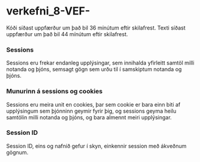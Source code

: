 # verkefni_8-VEF-
Kóði síðast uppfærður um það bil 36 mínútum eftir skilafrest.
Texti síðast uppfærður um það bil 44 mínútum eftir skilafrest.

### Sessions
Sessions eru frekar endanleg upplýsingar, sem innihalda yfirleitt samtöl milli notanda og þjóns, semsagt gögn sem urðu til í samskiptum notanda og þjóns.
### Munurinn á sessions og cookies
Sessions eru meira unit en cookies, þar sem cookie er bara einn biti af upplýsingum sem þjónninn geymir fyrir þig, og sessions geyma heilu samtölin milli notanda og þjóns, og bara almennt meiri upplýsingar.
### Session ID
Session ID, eins og nafnið gefur í skyn, einkennir session með ákveðnum gögnum.

